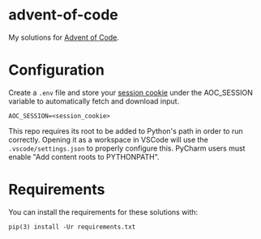 # advent-of-code
My solutions for [Advent of Code](https://adventofcode.com/).

# Configuration
Create a `.env` file and store your [session cookie](https://github.com/wimglenn/advent-of-code-wim/issues/1) under the AOC_SESSION variable to automatically fetch and download input.
```
AOC_SESSION=<session_cookie>
```
This repo requires its root to be added to Python's path in order to run correctly. Opening it as a workspace in VSCode will use the `.vscode/settings.json` to properly configure this. PyCharm users must enable "Add content roots to PYTHONPATH".

# Requirements
You can install the requirements for these solutions with:
```
pip(3) install -Ur requirements.txt
```
